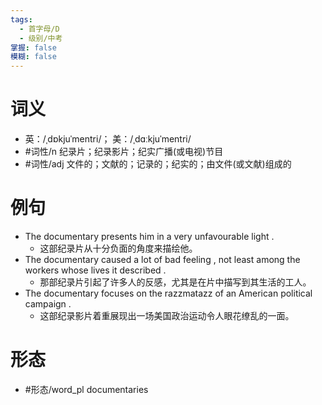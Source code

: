 ```yaml
---
tags:
  - 首字母/D
  - 级别/中考
掌握: false
模糊: false
---
```

# 词义
- 英：/ˌdɒkjuˈmentri/； 美：/ˌdɑːkjuˈmentri/
- #词性/n  纪录片；纪录影片；纪实广播(或电视)节目
- #词性/adj  文件的；文献的；记录的；纪实的；由文件(或文献)组成的
# 例句
- The documentary presents him in a very unfavourable light .
	- 这部纪录片从十分负面的角度来描绘他。
- The documentary caused a lot of bad feeling , not least among the workers whose lives it described .
	- 那部纪录片引起了许多人的反感，尤其是在片中描写到其生活的工人。
- The documentary focuses on the razzmatazz of an American political campaign .
	- 这部纪录影片着重展现出一场美国政治运动令人眼花缭乱的一面。
# 形态
- #形态/word_pl documentaries
